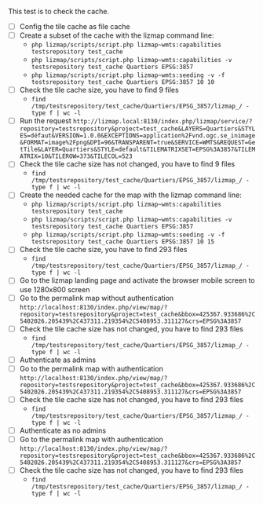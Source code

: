 This test is to check the cache.
- [ ] Config the tile cache as file cache
- [ ] Create a subset of the cache with the lizmap command line:
  - `php lizmap/scripts/script.php lizmap~wmts:capabilities testsrepository test_cache`
  - `php lizmap/scripts/script.php lizmap~wmts:capabilities -v  testsrepository test_cache Quartiers EPSG:3857`
  - `php lizmap/scripts/script.php lizmap~wmts:seeding -v -f testsrepository test_cache Quartiers EPSG:3857 10 10`
- [ ] Check the tile cache size, you have to find 9 files
  - `find /tmp/testsrepository/test_cache/Quartiers/EPSG_3857/lizmap_/ -type f | wc -l`
- [ ] Run the request `http://lizmap.local:8130/index.php/lizmap/service/?repository=testsrepository&project=test_cache&LAYERS=Quartiers&STYLES=défaut&VERSION=1.0.0&EXCEPTIONS=application%2Fvnd.ogc.se_inimage&FORMAT=image%2Fpng&DPI=96&TRANSPARENT=true&SERVICE=WMTS&REQUEST=GetTile&LAYER=Quartiers&STYLE=default&TILEMATRIXSET=EPSG%3A3857&TILEMATRIX=10&TILEROW=373&TILECOL=523`
- [ ] Check the tile cache size has not changed, you have to find 9 files
  - `find /tmp/testsrepository/test_cache/Quartiers/EPSG_3857/lizmap_/ -type f | wc -l`
- [ ] Create the needed cache for the map with the lizmap command line:
  - `php lizmap/scripts/script.php lizmap~wmts:capabilities testsrepository test_cache`
  - `php lizmap/scripts/script.php lizmap~wmts:capabilities -v  testsrepository test_cache Quartiers EPSG:3857`
  - `php lizmap/scripts/script.php lizmap~wmts:seeding -v -f testsrepository test_cache Quartiers EPSG:3857 10 15`
- [ ] Check the tile cache size, you have to find 293 files
  - `find /tmp/testsrepository/test_cache/Quartiers/EPSG_3857/lizmap_/ -type f | wc -l`
- [ ] Go to the lizmap landing page and activate the browser mobile screen to use 1280x800 screen
- [ ] Go to the permalink map without authentication `http://localhost:8130/index.php/view/map/?repository=testsrepository&project=test_cache&bbox=425367.933686%2C5402026.205439%2C437311.219354%2C5408953.311127&crs=EPSG%3A3857`
- [ ] Check the tile cache size has not changed, you have to find 293 files
  - `find /tmp/testsrepository/test_cache/Quartiers/EPSG_3857/lizmap_/ -type f | wc -l`
- [ ] Authenticate as admins
- [ ] Go to the permalink map with authentication `http://localhost:8130/index.php/view/map/?repository=testsrepository&project=test_cache&bbox=425367.933686%2C5402026.205439%2C437311.219354%2C5408953.311127&crs=EPSG%3A3857`
- [ ] Check the tile cache size has not changed, you have to find 293 files
  - `find /tmp/testsrepository/test_cache/Quartiers/EPSG_3857/lizmap_/ -type f | wc -l`
- [ ] Authenticate as no admins
- [ ] Go to the permalink map with authentication `http://localhost:8130/index.php/view/map/?repository=testsrepository&project=test_cache&bbox=425367.933686%2C5402026.205439%2C437311.219354%2C5408953.311127&crs=EPSG%3A3857`
- [ ] Check the tile cache size has not changed, you have to find 293 files
  - `find /tmp/testsrepository/test_cache/Quartiers/EPSG_3857/lizmap_/ -type f | wc -l`

